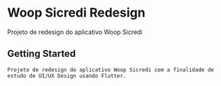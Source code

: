 # Woop Sicredi Redesign

Projeto de redesign do aplicativo Woop Sicredi

## Getting Started
    Projeto de redesign do aplicativo Woop Sicredi com a finalidade de estudo de UI/UX Design usando Flutter.